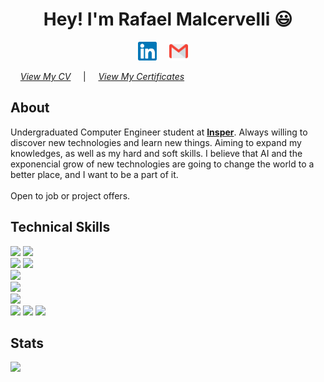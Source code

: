 # <h1 align="center"> Hey! I'm Rafael Malcervelli :smiley: </h1>

<p align="center">
<a href="https://www.linkedin.com/in/rafael-malcervelli-480420197/"><img src="https://github.com/chandan-reddy-k/chandan-reddy-k/blob/master/assets/linkedin.svg" width="30px" alt="LinkedIn"></a> &nbsp; &nbsp;
<a href="mailto:r.malcervelli@gmail.com"><img src="https://github.com/chandan-reddy-k/chandan-reddy-k/blob/master/assets/gmail.svg" width="30px" alt="mail"></a> &nbsp; &nbsp;
</p>

&nbsp; &nbsp; *[View My CV](https://drive.google.com/file/d/1zYgm4RglIcqqOhaqjJOcP1E4XGdU-Dlp/view?usp=sharing)*
&nbsp; &nbsp; |  &nbsp; &nbsp; *[View My Certificates](https://github.com/MalcerOne/MalcerOne/tree/master/Certificates)*
<br />

## About
Undergraduated Computer Engineer student at <a href="https://www.insper.edu.br/en/"><b>Insper</b></a>. Always willing to discover new technologies and learn new things. Aiming to expand my knowledges, as well as my hard and soft skills. I believe that AI and the exponencial grow of new technologies are going to change the world to a better place, and I want to be a part of it.<br /><br />
Open to job or project offers.

## Technical Skills
<img src = "https://img.shields.io/badge/-HTML5-E34F26?style=flat&logo=html5&logoColor=white"> <img src = "https://img.shields.io/badge/-CSS3-1572B6?style=flat&logo=css3&logoColor=white"> <br />
<img src="https://img.shields.io/badge/-Java 8-06305b?style=flat&logo=java&logoColor=white"> <img src="https://img.shields.io/badge/-Python%203-black?style=flat&logo=python&logoColor=white"> <br />
<img src="https://img.shields.io/badge/-Problem%20Solving-ffa804?style=flat"> <br />
<img src="https://img.shields.io/badge/-Android-black?style=flat&logo=android"> <br />
<img src="https://img.shields.io/badge/-Machine%20Learning-102230?style=flat"> <br />
<img src="https://img.shields.io/badge/-Microsoft%20Word-164ead?style=flat&logo=microsoft%20word"> <img src="https://img.shields.io/badge/-Microsoft%20Excel-026f39?style=flat&logo=microsoft%20excel"> <img src="https://img.shields.io/badge/-Microsoft%20PowerPoint-b9361a?style=flat&logo=microsoft%20powerpoint">

## Stats
<p>
<a href="https://github-readme-stats.vercel.app/api?username=MalcerOne&show_icons=true&title_color=fff&icon_color=79ff97&text_color=9f9f9f&bg_color=151515">
  <img src="https://github-readme-stats.vercel.app/api?username=MalcerOne&show_icons=true&title_color=fff&icon_color=79ff97&text_color=9f9f9f&bg_color=151515" />
</a>


